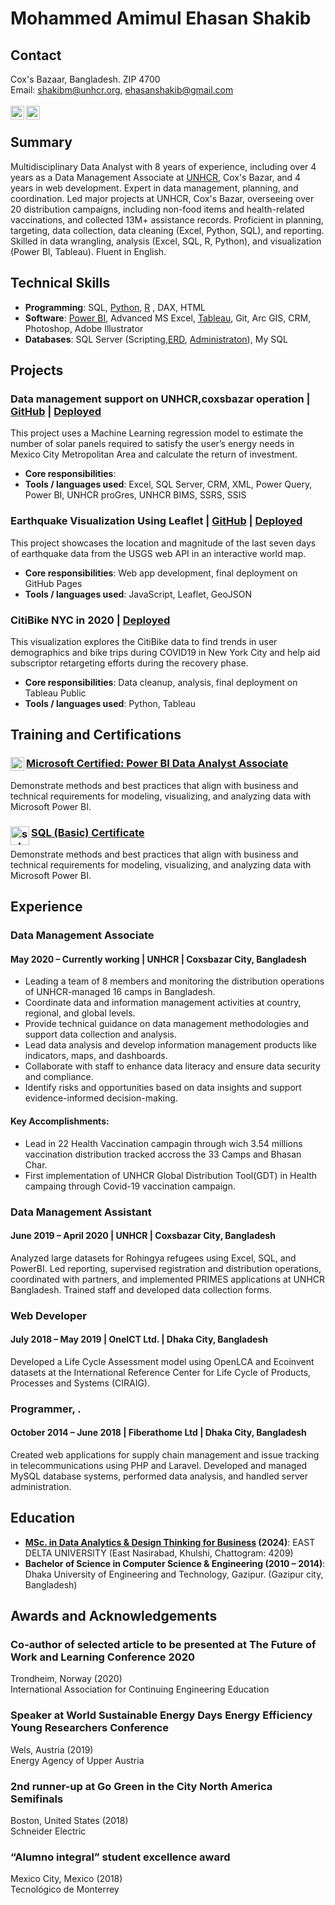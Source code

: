 # Mohammed Amimul Ehasan Shakib <br> 
## Contact
Cox's Bazaar, Bangladesh. ZIP 4700	<br> Email: shakibm@unhcr.org, ehasanshakib@gmail.com <br>
<br>
[<img align="left" alt="maeshakib | LinkedIn" width="22px" src="https://cdn.jsdelivr.net/npm/simple-icons@v3/icons/linkedin.svg" />](https://www.linkedin.com/in/maeshakib/) [<img align="left" alt="JaviSandoval94 | LinkedIn" width="22px" src="https://cdn.jsdelivr.net/npm/simple-icons@v3/icons/github.svg" />](https://github.com/maeshakib/)<br>
## Summary
Multidisciplinary Data Analyst with 8 years of experience, including over 4 years as a Data Management Associate at [UNHCR](https://www.unhcr.org/), Cox's Bazar, and 4 years in web development. Expert in data management, planning, and coordination. Led major projects at UNHCR, Cox's Bazar, overseeing over 20 distribution campaigns, including non-food items and health-related vaccinations, and collected 13M+ assistance records. Proficient in planning, targeting, data collection, data cleaning (Excel, Python, SQL), and reporting. Skilled in data wrangling, analysis (Excel, SQL, R, Python), and visualization (Power BI, Tableau). Fluent in English.

## Technical Skills
* **Programming**: SQL, [Python](https://github.com/maeshakib/shakib_s_Python_all_repos), [R](https://github.com/maeshakib/shakib_s_R_all_repos) , DAX, HTML
* **Software**: [Power BI](https://github.com/maeshakib/shakib_s_powerBI_all_repos), Advanced MS Excel, [Tableau](https://github.com/maeshakib/shakib_s_Tableau_all_repos), Git, Arc GIS, CRM, Photoshop, Adobe Illustrator
* **Databases**: SQL Server  (Scripting,[ERD](https://github.com/maeshakib/ERD_Crow_s_foot_notation/blob/main/README.md), [Administraton](https://github.com/maeshakib/ERD_Crow_s_foot_notation/blob/main/README.md)), My SQL


## Projects
### Data management support on UNHCR,coxsbazar operation | [GitHub](https://bit.ly/3kziHcg) | [Deployed](https://bit.ly/2FfMqah)
This project uses a Machine Learning regression model to estimate the number of solar panels required to satisfy the user’s energy needs in Mexico City Metropolitan Area and calculate the return of investment.
* **Core responsibilities**: 
* **Tools / languages used**: Excel, SQL Server, CRM, XML, Power Query, Power BI, UNHCR proGres, UNHCR BIMS, SSRS, SSIS

### Earthquake Visualization Using Leaflet | [GitHub](https://bit.ly/30cnxUB) | [Deployed](https://bit.ly/3geZHgM)
This project showcases the location and magnitude of the last seven days of earthquake data from the USGS web API in an interactive world map.
* **Core responsibilities**: Web app development, final deployment on GitHub Pages
* **Tools / languages used**: JavaScript, Leaflet, GeoJSON

### CitiBike NYC in 2020 | [Deployed](https://tabsoft.co/311T6zJ)
This visualization explores the CitiBike data to find trends in user demographics and bike trips during COVID19 in New York City and help aid subscriptor retargeting efforts during the recovery phase.
* **Core responsibilities**: Data cleanup, analysis, final deployment on Tableau Public
* **Tools / languages used**: Python, Tableau

## Training and Certifications
### [Microsoft Certified: Power BI Data Analyst Associate](https://www.credly.com/badges/dfd4fd8a-8e67-42f6-a700-95277c57e2e8/public_url)  <img align="left" alt="powerbiassocaite | microsoft" width="22px" src="https://learn.microsoft.com/en-us/media/learn/certification/badges/microsoft-certified-associate-badge.svg" />

Demonstrate methods and best practices that align with business and technical requirements for modeling, visualizing, and analyzing data with Microsoft Power BI.

### [SQL (Basic) Certificate](https://www.hackerrank.com/certificates/d15917b3b175) <img align="left" alt="sql basic certificate | hackerrank" width="30px" src="https://upload.wikimedia.org/wikipedia/commons/thumb/4/40/HackerRank_Icon-1000px.png/900px-HackerRank_Icon-1000px.png" />

Demonstrate methods and best practices that align with business and technical requirements for modeling, visualizing, and analyzing data with Microsoft Power BI.


## Experience
### Data Management Associate
#### May 2020 – Currently working | UNHCR | Coxsbazar City, Bangladesh

* Leading a team of 8 members and monitoring the distribution operations of UNHCR-managed 16 camps in Bangladesh. 
* Coordinate data and information management activities at country, regional, and global levels.
* Provide technical guidance on data management methodologies and support data collection and analysis.
* Lead data analysis and develop information management products like indicators, maps, and dashboards.
* Collaborate with staff to enhance data literacy and ensure data security and compliance.
* Identify risks and opportunities based on data insights and support evidence-informed decision-making.

#### Key Accomplishments:
* Lead in 22 Health Vaccination campagin through wich 3.54 millions vaccination distribution tracked accross the 33 Camps and Bhasan Char.
* First implementation of UNHCR Global Distribution Tool(GDT) in Health campaing through Covid-19 vaccination campaign.


### Data Management Assistant
#### June 2019 – April 2020 | UNHCR | Coxsbazar City, Bangladesh
Analyzed large datasets for Rohingya refugees using Excel, SQL, and PowerBI. Led reporting, supervised registration and distribution operations, coordinated with partners, and implemented PRIMES applications at UNHCR Bangladesh. Trained staff and developed data collection forms.


### Web Developer
#### July 2018 – May 2019 | OneICT Ltd. | Dhaka City, Bangladesh
Developed a Life Cycle Assessment model using OpenLCA and Ecoinvent datasets at the International Reference Center for Life Cycle of Products, Processes and Systems (CIRAIG).

### Programmer, .
#### October 2014 – June 2018 | Fiberathome Ltd | Dhaka City, Bangladesh
Created web applications for supply chain management and issue tracking in telecommunications using PHP and Laravel. Developed and managed MySQL database systems, performed data analysis, and handled server administration.


## Education
* **[MSc. in Data Analytics & Design Thinking for Business](https://www.eastdelta.edu.bd/programs-offered-by-the-university/sob/msc-data-analytics) (2024)**: EAST DELTA UNIVERSITY (East Nasirabad, Khulshi, Chattogram: 4209) 
* **Bachelor of Science in Computer Science & Engineering (2010 – 2014)**: Dhaka University of Engineering and Technology, Gazipur. (Gazipur city, Bangladesh)

## Awards and Acknowledgements
### Co-author of selected article to be presented at The Future of Work and Learning Conference 2020
Trondheim, Norway (2020)<br>
International Association for Continuing Engineering Education

### Speaker at World Sustainable Energy Days Energy Efficiency Young Researchers Conference
Wels, Austria (2019)<br>
Energy Agency of Upper Austria

### 2nd runner-up at Go Green in the City North America Semifinals
Boston, United States (2018)<br>
Schneider Electric

### “Alumno integral” student excellence award
Mexico City, Mexico (2018)<br>
Tecnológico de Monterrey

